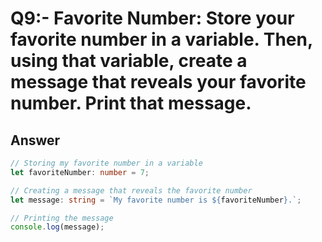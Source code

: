 # Q9:- Favorite Number: Store your favorite number in a variable. Then, using that variable, create a message that reveals your favorite number. Print that message.

## Answer
```typescript
// Storing my favorite number in a variable
let favoriteNumber: number = 7;

// Creating a message that reveals the favorite number
let message: string = `My favorite number is ${favoriteNumber}.`;

// Printing the message
console.log(message);

```